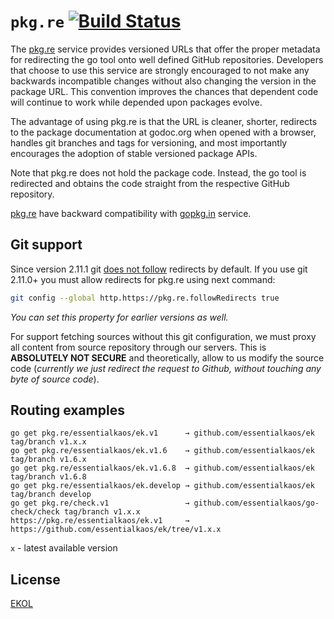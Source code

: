 # `pkg.re` [![Build Status](https://travis-ci.org/essentialkaos/pkgre.svg?branch=master)](https://travis-ci.org/essentialkaos/pkgre)

The [pkg.re](https://pkg.re) service provides versioned URLs that offer the proper metadata for redirecting the go tool onto well defined GitHub repositories. Developers that choose to use this service are strongly encouraged to not make any backwards incompatible changes without also changing the version in the package URL. This convention improves the chances that dependent code will continue to work while depended upon packages evolve.


The advantage of using pkg.re is that the URL is cleaner, shorter, redirects to the package documentation at godoc.org when opened with a browser, handles git branches and tags for versioning, and most importantly encourages the adoption of stable versioned package APIs.


Note that pkg.re does not hold the package code. Instead, the go tool is redirected and obtains the code straight from the respective GitHub repository.


[pkg.re](https://pkg.re) have backward compatibility with [gopkg.in](https://gopkg.in) service.

## Git support

Since version 2.11.1 git [does not follow](https://github.com/git/git/commit/50d3413740d1da599cdc0106e6e916741394cc98) redirects by default. If you use git 2.11.0+ you must allow redirects for pkg.re using next command:

```bash
git config --global http.https://pkg.re.followRedirects true
```

_You can set this property for earlier versions as well._

For support fetching sources without this git configuration, we must proxy all content from source repository through our servers. This is **ABSOLUTELY NOT SECURE** and theoretically, allow to us modify the source code (_currently we just redirect the request to Github, without touching any byte of source code_).

## Routing examples

```
go get pkg.re/essentialkaos/ek.v1      → github.com/essentialkaos/ek tag/branch v1.x.x
go get pkg.re/essentialkaos/ek.v1.6    → github.com/essentialkaos/ek tag/branch v1.6.x
go get pkg.re/essentialkaos/ek.v1.6.8  → github.com/essentialkaos/ek tag/branch v1.6.8
go get pkg.re/essentialkaos/ek.develop → github.com/essentialkaos/ek tag/branch develop
go get pkg.re/check.v1                 → github.com/essentialkaos/go-check/check tag/branch v1.x.x
https://pkg.re/essentialkaos/ek.v1     → https://github.com/essentialkaos/ek/tree/v1.x.x
```

`x` - latest available version

## License

[EKOL](https://essentialkaos.com/ekol)

